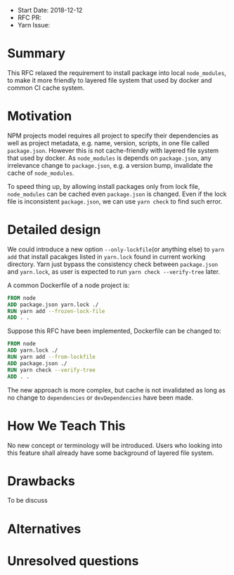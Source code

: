 - Start Date: 2018-12-12
- RFC PR:
- Yarn Issue:

# Summary

This RFC relaxed the requirement to install package into local `node_modules`,
to make it more friendly to layered file system that used by docker and
common CI cache system.

# Motivation

NPM projects model requires all project to specify their dependencies as well
as project metadata, e.g. name, version, scripts, in one file called
`package.json`. However this is not cache-friendly with layered file system
that used by docker. As `node_modules` is depends on `package.json`, any
irrelevance change to `package.json`, e.g. a version bump, invalidate the
cache of `node_modules`.

To speed thing up, by allowing install packages only from lock file,
`node_modules` can be cached even `package.json` is changed. Even if the lock
file is inconsistent `package.json`, we can use `yarn check` to find such
error.

# Detailed design

We could introduce a new option `--only-lockfile`(or anything else) to
`yarn add` that install pacakges listed in `yarn.lock` found in current
working directory. Yarn just bypass the consistency check between
`package.json` and `yarn.lock`, as user is expected to run `yarn check
--verify-tree` later.

A common Dockerfile of a node project is:

```Dockerfile
FROM node
ADD package.json yarn.lock ./
RUN yarn add --frozen-lock-file
ADD . .
```

Suppose this RFC have been implemented, Dockerfile can be changed to:

```Dockerfile
FROM node
ADD yarn.lock ./
RUN yarn add --from-lockfile
ADD package.json ./
RUN yarn check --verify-tree
ADD . .
```

The new approach is more complex, but cache is not invalidated as long as
no change to `dependencies` or `devDependencies` have been made.


# How We Teach This

No new concept or terminology will be introduced. Users who looking into this
feature shall already have some background of layered file system.

# Drawbacks

To be discuss

# Alternatives


# Unresolved questions

